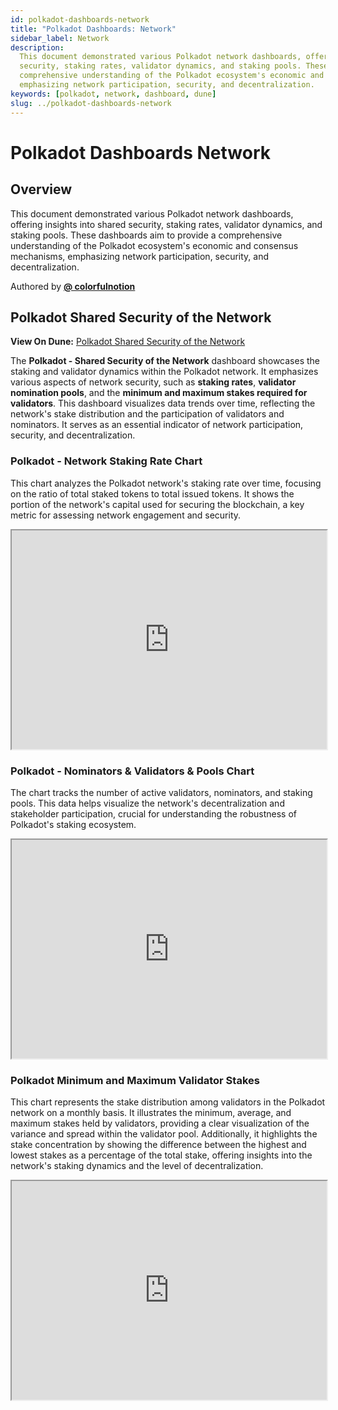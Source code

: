 ```yaml
---
id: polkadot-dashboards-network
title: "Polkadot Dashboards: Network"
sidebar_label: Network
description:
  This document demonstrated various Polkadot network dashboards, offering insights into shared
  security, staking rates, validator dynamics, and staking pools. These dashboards aim to provide a
  comprehensive understanding of the Polkadot ecosystem's economic and consensus mechanisms,
  emphasizing network participation, security, and decentralization.
keywords: [polkadot, network, dashboard, dune]
slug: ../polkadot-dashboards-network
---
```


# Polkadot Dashboards Network

## Overview

This document demonstrated various Polkadot network dashboards, offering insights into shared
security, staking rates, validator dynamics, and staking pools. These dashboards aim to provide a
comprehensive understanding of the Polkadot ecosystem's economic and consensus mechanisms,
emphasizing network participation, security, and decentralization.

Authored by [**@ colorfulnotion**](https://x.com/colorfulnotion)

## Polkadot Shared Security of the Network

**View On Dune:**
[Polkadot Shared Security of the Network](https://dune.com/substrate/polkadot-shared-security)

The **Polkadot - Shared Security of the Network** dashboard showcases the staking and validator
dynamics within the Polkadot network. It emphasizes various aspects of network security, such as
**staking rates**, **validator nomination pools**, and the **minimum and maximum stakes required for
validators**. This dashboard visualizes data trends over time, reflecting the network's stake
distribution and the participation of validators and nominators. It serves as an essential indicator
of network participation, security, and decentralization.

### Polkadot - Network Staking Rate Chart

This chart analyzes the Polkadot network's staking rate over time, focusing on the ratio of total
staked tokens to total issued tokens. It shows the portion of the network's capital used for
securing the blockchain, a key metric for assessing network engagement and security.

<iframe src="https://dune.com/embeds/3334817/5587364/" height="350" width="100%"></iframe>

### Polkadot - Nominators & Validators & Pools Chart

The chart tracks the number of active validators, nominators, and staking pools. This data helps
visualize the network's decentralization and stakeholder participation, crucial for understanding
the robustness of Polkadot's staking ecosystem.

<iframe src="https://dune.com/embeds/3334817/5603258/" height="350" width="100%"></iframe>

### Polkadot Minimum and Maximum Validator Stakes

This chart represents the stake distribution among validators in the Polkadot network on a monthly
basis. It illustrates the minimum, average, and maximum stakes held by validators, providing a clear
visualization of the variance and spread within the validator pool. Additionally, it highlights the
stake concentration by showing the difference between the highest and lowest stakes as a percentage
of the total stake, offering insights into the network's staking dynamics and the level of
decentralization.

<iframe src="https://dune.com/embeds/3343955/5603201/" height="350" width="100%"></iframe>
